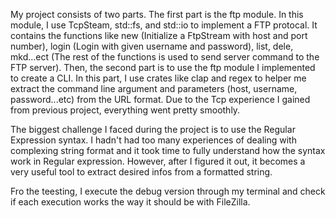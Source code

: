 My project consists of two parts. The first part is the ftp module. In this module, I use TcpSteam, std::fs, and std::io to implement a FTP protocal. It contains the functions like new (Initialize a FtpStream with host and port number), login (Login with given username and password), list, dele, mkd...ect (The rest of the functions is used to send server command to the FTP server). Then, the second part is to use the ftp module I implemented to create a CLI. In this part, I use crates like clap and regex to helper me extract the command line argument and parameters (host, username, password...etc) from the URL format. Due to the Tcp experience I gained from previous project, everything went pretty smoothly.

The biggest challenge I faced during the project is to use the Regular Expression syntax. I hadn't had too many experiences of dealing with complexing string format and it took time to fully understand how the syntax work in Regular expression. However, after I figured it out, it becomes a very useful tool to extract desired infos from a formatted string.

Fro the teesting, I execute the debug version through my terminal and check if each execution works the way it should be with FileZilla.